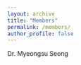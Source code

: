 ```yaml
---
layout: archive
title: "Members"
permalink: /members/
author_profile: false
---
```



Dr. Myeongsu Seong
